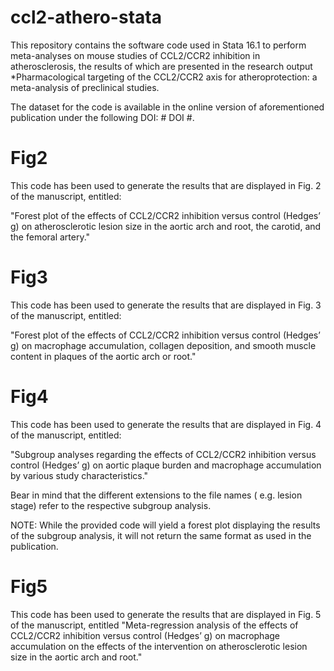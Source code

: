 # ccl2-athero-stata
This repository contains the software code used in Stata 16.1 to perform meta-analyses on mouse studies of CCL2/CCR2 
inhibition in atherosclerosis, the results of which are presented in the research output 
*Pharmacological targeting of the CCL2/CCR2 axis for atheroprotection: a meta-analysis of preclinical studies.
 
The dataset for the code is available in the online version of aforementioned publication under the following DOI: # DOI #.

# Fig2 #
This code has been used to generate the results that are displayed in Fig. 2 of the manuscript, entitled:

"Forest plot of the effects of CCL2/CCR2 inhibition versus control (Hedges’ g) on atherosclerotic lesion size in the aortic arch and root, the carotid, and the femoral artery."


# Fig3 #
This code has been used to generate the results that are displayed in Fig. 3 of the manuscript, entitled:

"Forest plot of the effects of CCL2/CCR2 inhibition versus control (Hedges’ g) on macrophage accumulation, collagen deposition, and smooth muscle content in plaques of the aortic arch or root."

# Fig4 #
This code has been used to generate the results that are displayed in Fig. 4 of the manuscript, entitled:

"Subgroup analyses regarding the effects of CCL2/CCR2 inhibition versus control (Hedges’ g) on aortic plaque burden and macrophage accumulation by various study characteristics."

Bear in mind that the different extensions to the file names ( e.g. lesion stage) refer to the respective subgroup analysis.

NOTE: While the provided code will yield a forest plot displaying the results of the subgroup analysis, it will not return the same format as used in the publication.

# Fig5 #
This code has been used to generate the results that are displayed in Fig. 5 of the manuscript, entitled
"Meta-regression analysis of the effects of CCL2/CCR2 inhibition versus control (Hedges’ g) on macrophage accumulation on the effects of the intervention on atherosclerotic lesion size in the aortic arch and root."
